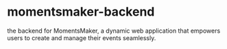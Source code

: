 # momentsmaker-backend
the backend for MomentsMaker, a dynamic web application that empowers users to create and manage their events seamlessly.
